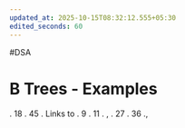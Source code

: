 ```yaml
---
updated_at: 2025-10-15T08:32:12.555+05:30
edited_seconds: 60
---
```

#DSA 
# B Trees - Examples
. 18 . 45 .
Links to 
. 9 . 11 . ,
. 27 . 36 .,
